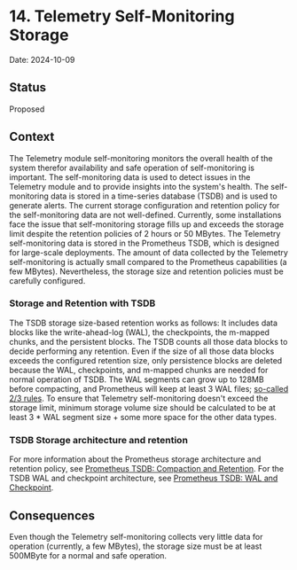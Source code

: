 # 14. Telemetry Self-Monitoring Storage

Date: 2024-10-09

## Status

Proposed

## Context

The Telemetry module self-monitoring monitors the overall health of the system therefor availability and safe operation of self-monitoring is important. The self-monitoring data is used to detect issues in the Telemetry module and to provide insights into the system's health. The self-monitoring data is stored in a time-series database (TSDB) and is used to generate alerts. 
The current storage configuration and retention policy for the self-monitoring data are not well-defined. Currently, some installations face the issue that self-monitoring storage fills up and exceeds the storage limit despite the retention policies of 2 hours or 50 MBytes. 
The Telemetry self-monitoring data is stored in the Prometheus TSDB, which is designed for large-scale deployments. The amount of data collected by the Telemetry self-monitoring is actually small compared to the Prometheus capabilities (a few MBytes). Nevertheless, the storage size and retention policies must be carefully configured.


### Storage and Retention with TSDB

The TSDB storage size-based retention works as follows: It includes data blocks like the write-ahead-log (WAL), the checkpoints, the m-mapped chunks, and the persistent blocks. The TSDB counts all those data blocks to decide performing any retention.
Even if the size of all those data blocks exceeds the configured retention size, only persistence blocks are deleted because the WAL, checkpoints, and m-mapped chunks are needed for normal operation of TSDB. The WAL segments can grow up to 128MB before compacting, and Prometheus will keep at least 3 WAL files; [so-called 2/3 rules](https://ganeshvernekar.com/blog/prometheus-tsdb-wal-and-checkpoint/#wal-truncation). To ensure that Telemetry self-monitoring doesn't exceed the storage limit, minimum storage volume size should be calculated to be at least 3 * WAL segment size + some more space for the other data types.  

### TSDB Storage architecture and retention

For more information about the Prometheus storage architecture and retention policy, see [Prometheus TSDB: Compaction and Retention](https://ganeshvernekar.com/blog/prometheus-tsdb-compaction-and-retention).
For the TSDB WAL and checkpoint architecture, see [Prometheus TSDB: WAL and Checkpoint](https://ganeshvernekar.com/blog/prometheus-tsdb-wal-and-checkpoint/).


## Consequences

Even though the Telemetry self-monitoring collects very little data for operation (currently, a few MBytes), the storage size must be at least 500MByte for a normal and safe operation.